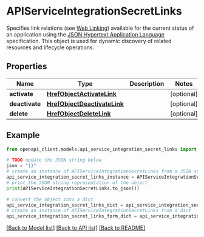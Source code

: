 # APIServiceIntegrationSecretLinks

Specifies link relations (see [Web Linking](https://www.rfc-editor.org/rfc/rfc8288)) available for the current status of an application using the [JSON Hypertext Application Language](https://datatracker.ietf.org/doc/html/draft-kelly-json-hal-06) specification. This object is used for dynamic discovery of related resources and lifecycle operations.

## Properties

Name | Type | Description | Notes
------------ | ------------- | ------------- | -------------
**activate** | [**HrefObjectActivateLink**](HrefObjectActivateLink.md) |  | [optional] 
**deactivate** | [**HrefObjectDeactivateLink**](HrefObjectDeactivateLink.md) |  | [optional] 
**delete** | [**HrefObjectDeleteLink**](HrefObjectDeleteLink.md) |  | [optional] 

## Example

```python
from openapi_client.models.api_service_integration_secret_links import APIServiceIntegrationSecretLinks

# TODO update the JSON string below
json = "{}"
# create an instance of APIServiceIntegrationSecretLinks from a JSON string
api_service_integration_secret_links_instance = APIServiceIntegrationSecretLinks.from_json(json)
# print the JSON string representation of the object
print(APIServiceIntegrationSecretLinks.to_json())

# convert the object into a dict
api_service_integration_secret_links_dict = api_service_integration_secret_links_instance.to_dict()
# create an instance of APIServiceIntegrationSecretLinks from a dict
api_service_integration_secret_links_form_dict = api_service_integration_secret_links.from_dict(api_service_integration_secret_links_dict)
```
[[Back to Model list]](../README.md#documentation-for-models) [[Back to API list]](../README.md#documentation-for-api-endpoints) [[Back to README]](../README.md)


